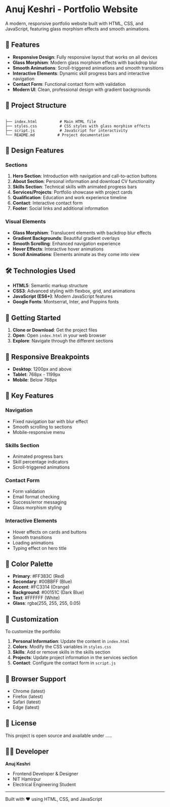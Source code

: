 # Anuj Keshri - Portfolio Website

A modern, responsive portfolio website built with HTML, CSS, and JavaScript, featuring glass morphism effects and smooth animations.

## 🚀 Features

- **Responsive Design**: Fully responsive layout that works on all devices
- **Glass Morphism**: Modern glass morphism effects with backdrop blur
- **Smooth Animations**: Scroll-triggered animations and smooth transitions
- **Interactive Elements**: Dynamic skill progress bars and interactive navigation
- **Contact Form**: Functional contact form with validation
- **Modern UI**: Clean, professional design with gradient backgrounds

## 📁 Project Structure

```

├── index.html          # Main HTML file
├── styles.css          # CSS styles with glass morphism effects
├── script.js           # JavaScript for interactivity
└── README.md          # Project documentation
```

## 🎨 Design Features

### Sections
1. **Hero Section**: Introduction with navigation and call-to-action buttons
2. **About Section**: Personal information and download CV functionality
3. **Skills Section**: Technical skills with animated progress bars
4. **Services/Projects**: Portfolio showcase with project cards
5. **Qualification**: Education and work experience timeline
6. **Contact**: Interactive contact form
7. **Footer**: Social links and additional information

### Visual Elements
- **Glass Morphism**: Translucent elements with backdrop blur effects
- **Gradient Backgrounds**: Beautiful gradient overlays
- **Smooth Scrolling**: Enhanced navigation experience
- **Hover Effects**: Interactive hover animations
- **Scroll Animations**: Elements animate as they come into view

## 🛠️ Technologies Used

- **HTML5**: Semantic markup structure
- **CSS3**: Advanced styling with flexbox, grid, and animations
- **JavaScript (ES6+)**: Modern JavaScript features
- **Google Fonts**: Montserrat, Inter, and Poppins fonts

## 🚀 Getting Started

1. **Clone or Download**: Get the project files
2. **Open**: Open `index.html` in your web browser
3. **Explore**: Navigate through the different sections

## 📱 Responsive Breakpoints

- **Desktop**: 1200px and above
- **Tablet**: 768px - 1199px
- **Mobile**: Below 768px

## 🎯 Key Features

### Navigation
- Fixed navigation bar with blur effect
- Smooth scrolling to sections
- Mobile-responsive menu

### Skills Section
- Animated progress bars
- Skill percentage indicators
- Scroll-triggered animations

### Contact Form
- Form validation
- Email format checking
- Success/error messaging
- Glass morphism styling

### Interactive Elements
- Hover effects on cards and buttons
- Smooth transitions
- Loading animations
- Typing effect on hero title

## 🎨 Color Palette

- **Primary**: #FF383C (Red)
- **Secondary**: #00BBFF (Blue)
- **Accent**: #FC3314 (Orange)
- **Background**: #00151C (Dark Blue)
- **Text**: #FFFFFF (White)
- **Glass**: rgba(255, 255, 255, 0.05)

## 📝 Customization

To customize the portfolio:

1. **Personal Information**: Update the content in `index.html`
2. **Colors**: Modify the CSS variables in `styles.css`
3. **Skills**: Add or remove skills in the skills section
4. **Projects**: Update project information in the services section
5. **Contact**: Configure the contact form in `script.js`

## 🌟 Browser Support

- Chrome (latest)
- Firefox (latest)
- Safari (latest)
- Edge (latest)

## 📄 License

This project is open source and available under .....
## 👨‍💻 Developer

**Anuj Keshri**
- Frontend Developer & Designer
- NIT Hamirpur
- Electrical Engineering Student

---

Built with ❤️ using HTML, CSS, and JavaScript
